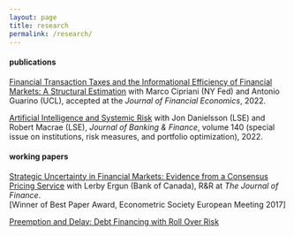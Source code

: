 ```yaml
---
layout: page
title: research
permalink: /research/
---
```


#### publications

[Financial Transaction Taxes and the Informational Efficiency of Financial Markets: A Structural Estimation](https://authe.github.io/assets/FTT_JFE_final.pdf) with Marco Cipriani (NY Fed) and Antonio Guarino (UCL), accepted at the <em>Journal of Financial Economics</em>, 2022.

[Artificial Intelligence and Systemic Risk](https://www.sciencedirect.com/science/article/pii/S0378426621002466) with Jon Danielsson (LSE) and Robert Macrae (LSE), <em>Journal of Banking & Finance</em>, volume 140 (special issue on institutions, risk measures, and portfolio optimization), 2022.

#### working papers

[Strategic Uncertainty in Financial Markets: Evidence from a Consensus Pricing Service](https://authe.github.io/assets/StrategicUncertaintyOTCMarkets.pdf) with Lerby Ergun (Bank of Canada), R&R at <em>The Journal of Finance</em>.<br>
[Winner of Best Paper Award, Econometric Society European Meeting 2017]

[Preemption and Delay: Debt Financing with Roll Over Risk](https://authe.github.io/assets/RunsSocialLearning_Uthemann.pdf)